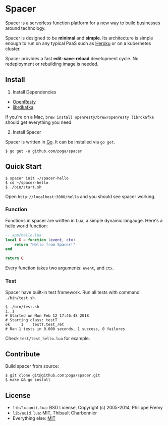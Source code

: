 # Spacer

Spacer is a serverless function platform for a new way to build businesses around technology.

Spacer is designed to be **minimal** and **simple**. Its architecture is simple enough to run on any typical PaaS such as [Heroku](https://www.heroku.com/) or on a kubernetes cluster.

Spacer provides a fast **edit-save-reload** development cycle. No redeployment or rebuilding image is needed.

## Install

1. Install Dependencies

* [OpenResty](https://openresty.org/)
* [librdkafka](https://github.com/edenhill/librdkafka)

If you're on a Mac, `brew install openresty/brew/openresty librdkafka` should get everything you need.

2. Install Spacer

Spacer is written in [Go](https://golang.org/). It can be installed via `go get`.

```
$ go get -u github.com/poga/spacer
```

## Quick Start

```
$ spacer init ~/spacer-hello
$ cd ~/spacer-hello
$ ./bin/start.sh
```

Open `http://localhost:3000/hello` and you should see spacer working.

### Function

Functions in spacer are written in Lua, a simple dynamic langauge. Here's a hello world function:

```lua
-- app/hello.lua
local G = function (event, ctx)
    return "Hello from Spacer!"
end

return G
```

Every function takes two arguments: `event`, and `ctx`.

### Test

Spacer have built-in test framework. Run all tests with command `./bin/test.sh`.

```
$ ./bin/test.sh
1..1
# Started on Mon Feb 12 17:46:48 2018
# Starting class: testT
ok     1	testT.test_ret
# Ran 1 tests in 0.000 seconds, 1 success, 0 failures
```

Check `test/test_hello.lua` for example.

## Contribute

Build spacer from source:

```
$ git clone git@github.com:poga/spacer.git
$ make && go install
```

## License

* `lib/luaunit.lua`: BSD License, Copyright (c) 2005-2014, Philippe Fremy <phil at freehackers dot org>
* `lib/uuid.lua`: MIT, Thibault Charbonnier
* Everything else: [MIT](./LICENSE)

